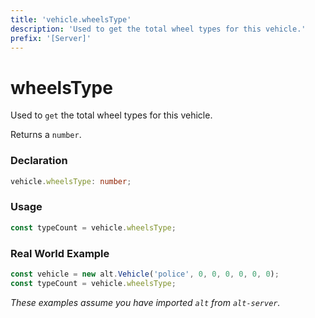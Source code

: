 ```yaml
---
title: 'vehicle.wheelsType'
description: 'Used to get the total wheel types for this vehicle.'
prefix: '[Server]'
---
```


# wheelsType

Used to `get` the total wheel types for this vehicle.

Returns a `number`.

### Declaration

```typescript
vehicle.wheelsType: number;
```

### Usage

```js
const typeCount = vehicle.wheelsType;
```

### Real World Example

```js
const vehicle = new alt.Vehicle('police', 0, 0, 0, 0, 0, 0);
const typeCount = vehicle.wheelsType;
```

_These examples assume you have imported `alt` from `alt-server`._